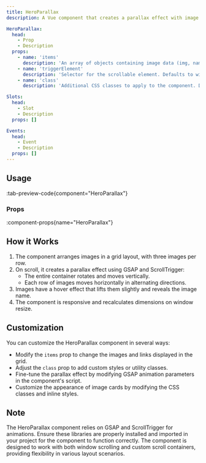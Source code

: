 ```yaml
---
title: HeroParallax
description: A Vue component that creates a parallax effect with image grid for hero sections.

HeroParallax:
  head:
    - Prop
    - Description
  props:
    - name: 'items'
      description: 'An array of objects containing image data (img, name, link). Default is an empty array.'
    - name: 'triggerElement'
      description: 'Selector for the scrollable element. Defaults to window if not provided.'
    - name: 'class'
      description: 'Additional CSS classes to apply to the component. Default is an empty string.'

Slots:
  head:
    - Slot
    - Description
  props: []

Events:
  head:
    - Event
    - Description
  props: []
---
```


## Usage

:tab-preview-code{component="HeroParallax"}

### Props

:component-props{name="HeroParallax"}

## How it Works

1. The component arranges images in a grid layout, with three images per row.
2. On scroll, it creates a parallax effect using GSAP and ScrollTrigger:
   - The entire container rotates and moves vertically.
   - Each row of images moves horizontally in alternating directions.
3. Images have a hover effect that lifts them slightly and reveals the image name.
4. The component is responsive and recalculates dimensions on window resize.

## Customization

You can customize the HeroParallax component in several ways:

- Modify the `items` prop to change the images and links displayed in the grid.
- Adjust the `class` prop to add custom styles or utility classes.
- Fine-tune the parallax effect by modifying GSAP animation parameters in the component's script.
- Customize the appearance of image cards by modifying the CSS classes and inline styles.

## Note

The HeroParallax component relies on GSAP and ScrollTrigger for animations. Ensure these libraries are properly installed and imported in your project for the component to function correctly. The component is designed to work with both window scrolling and custom scroll containers, providing flexibility in various layout scenarios.
